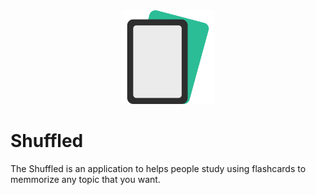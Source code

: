 
<div align="center">
    <img src="./docs/resources/logo_foreground.png" width="150px"/>
</div>

# Shuffled
The Shuffled is an application to helps people study using flashcards to memmorize any topic that you want.
